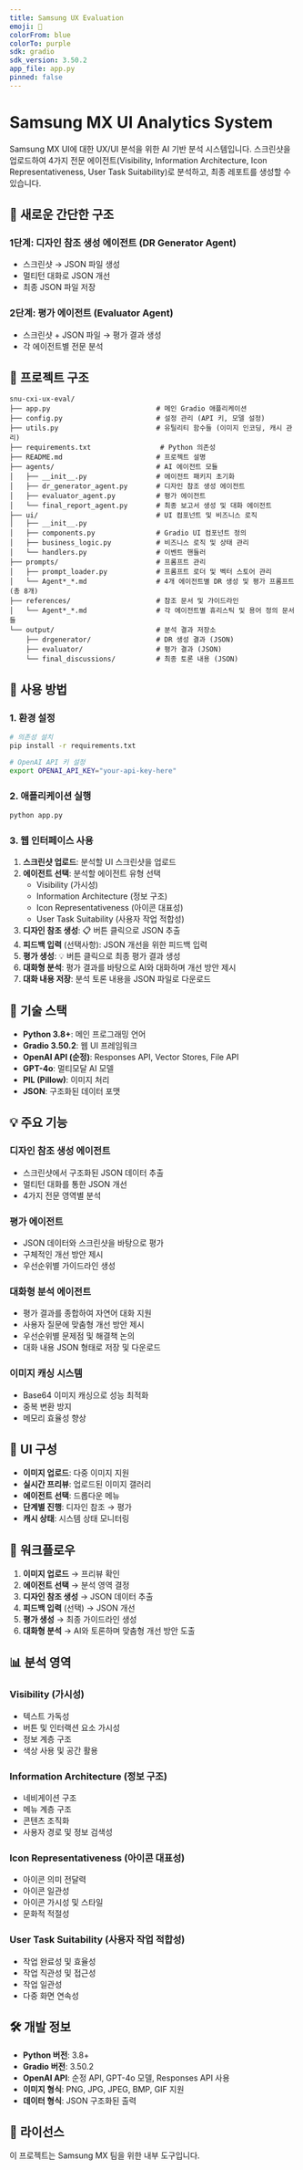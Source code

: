 ```yaml
---
title: Samsung UX Evaluation
emoji: 📱
colorFrom: blue
colorTo: purple
sdk: gradio
sdk_version: 3.50.2
app_file: app.py
pinned: false
---
```



# Samsung MX UI Analytics System

Samsung MX UI에 대한 UX/UI 분석을 위한 AI 기반 분석 시스템입니다. 스크린샷을 업로드하여 4가지 전문 에이전트(Visibility, Information Architecture, Icon Representativeness, User Task Suitability)로 분석하고, 최종 레포트를 생성할 수 있습니다.

## 🎯 **새로운 간단한 구조**

### **1단계: 디자인 참조 생성 에이전트 (DR Generator Agent)**
- 스크린샷 → JSON 파일 생성
- 멀티턴 대화로 JSON 개선
- 최종 JSON 파일 저장

### **2단계: 평가 에이전트 (Evaluator Agent)**
- 스크린샷 + JSON 파일 → 평가 결과 생성
- 각 에이전트별 전문 분석

## 📁 **프로젝트 구조**

```
snu-cxi-ux-eval/
├── app.py                          # 메인 Gradio 애플리케이션
├── config.py                       # 설정 관리 (API 키, 모델 설정)
├── utils.py                        # 유틸리티 함수들 (이미지 인코딩, 캐시 관리)
├── requirements.txt                 # Python 의존성
├── README.md                       # 프로젝트 설명
├── agents/                         # AI 에이전트 모듈
│   ├── __init__.py                 # 에이전트 패키지 초기화
│   ├── dr_generator_agent.py       # 디자인 참조 생성 에이전트
│   ├── evaluator_agent.py          # 평가 에이전트
│   └── final_report_agent.py       # 최종 보고서 생성 및 대화 에이전트
├── ui/                             # UI 컴포넌트 및 비즈니스 로직
│   ├── __init__.py
│   ├── components.py               # Gradio UI 컴포넌트 정의
│   ├── business_logic.py           # 비즈니스 로직 및 상태 관리
│   └── handlers.py                 # 이벤트 핸들러
├── prompts/                        # 프롬프트 관리
│   ├── prompt_loader.py            # 프롬프트 로더 및 벡터 스토어 관리
│   └── Agent*_*.md                 # 4개 에이전트별 DR 생성 및 평가 프롬프트 (총 8개)
├── references/                     # 참조 문서 및 가이드라인
│   └── Agent*_*.md                 # 각 에이전트별 휴리스틱 및 용어 정의 문서들
└── output/                         # 분석 결과 저장소
    ├── drgenerator/                # DR 생성 결과 (JSON)
    ├── evaluator/                  # 평가 결과 (JSON)
    └── final_discussions/          # 최종 토론 내용 (JSON)
```

## 🚀 **사용 방법**

### **1. 환경 설정**
```bash
# 의존성 설치
pip install -r requirements.txt

# OpenAI API 키 설정
export OPENAI_API_KEY="your-api-key-here"
```

### **2. 애플리케이션 실행**
```bash
python app.py
```

### **3. 웹 인터페이스 사용**
1. **스크린샷 업로드**: 분석할 UI 스크린샷을 업로드
2. **에이전트 선택**: 분석할 에이전트 유형 선택
   - Visibility (가시성)
   - Information Architecture (정보 구조)
   - Icon Representativeness (아이콘 대표성)
   - User Task Suitability (사용자 작업 적합성)
3. **디자인 참조 생성**: 📋 버튼 클릭으로 JSON 추출
4. **피드백 입력** (선택사항): JSON 개선을 위한 피드백 입력
5. **평가 생성**: 💡 버튼 클릭으로 최종 평가 결과 생성
6. **대화형 분석**: 평가 결과를 바탕으로 AI와 대화하며 개선 방안 제시
7. **대화 내용 저장**: 분석 토론 내용을 JSON 파일로 다운로드

## 🔧 **기술 스택**

- **Python 3.8+**: 메인 프로그래밍 언어
- **Gradio 3.50.2**: 웹 UI 프레임워크  
- **OpenAI API (순정)**: Responses API, Vector Stores, File API
- **GPT-4o**: 멀티모달 AI 모델
- **PIL (Pillow)**: 이미지 처리
- **JSON**: 구조화된 데이터 포맷

## 💡 **주요 기능**

### **디자인 참조 생성 에이전트**
- 스크린샷에서 구조화된 JSON 데이터 추출
- 멀티턴 대화를 통한 JSON 개선
- 4가지 전문 영역별 분석

### **평가 에이전트**
- JSON 데이터와 스크린샷을 바탕으로 평가
- 구체적인 개선 방안 제시
- 우선순위별 가이드라인 생성

### **대화형 분석 에이전트**
- 평가 결과를 종합하여 자연어 대화 지원
- 사용자 질문에 맞춤형 개선 방안 제시
- 우선순위별 문제점 및 해결책 논의
- 대화 내용 JSON 형태로 저장 및 다운로드

### **이미지 캐싱 시스템**
- Base64 이미지 캐싱으로 성능 최적화
- 중복 변환 방지
- 메모리 효율성 향상

## 🎨 **UI 구성**

- **이미지 업로드**: 다중 이미지 지원
- **실시간 프리뷰**: 업로드된 이미지 갤러리
- **에이전트 선택**: 드롭다운 메뉴
- **단계별 진행**: 디자인 참조 → 평가
- **캐시 상태**: 시스템 상태 모니터링

## 🔄 **워크플로우**

1. **이미지 업로드** → 프리뷰 확인
2. **에이전트 선택** → 분석 영역 결정
3. **디자인 참조 생성** → JSON 데이터 추출
4. **피드백 입력** (선택) → JSON 개선
5. **평가 생성** → 최종 가이드라인 생성
6. **대화형 분석** → AI와 토론하며 맞춤형 개선 방안 도출

## 📊 **분석 영역**

### **Visibility (가시성)**
- 텍스트 가독성
- 버튼 및 인터랙션 요소 가시성
- 정보 계층 구조
- 색상 사용 및 공간 활용

### **Information Architecture (정보 구조)**
- 네비게이션 구조
- 메뉴 계층 구조
- 콘텐츠 조직화
- 사용자 경로 및 정보 검색성

### **Icon Representativeness (아이콘 대표성)**
- 아이콘 의미 전달력
- 아이콘 일관성
- 아이콘 가시성 및 스타일
- 문화적 적절성

### **User Task Suitability (사용자 작업 적합성)**
- 작업 완료성 및 효율성
- 작업 직관성 및 접근성
- 작업 일관성
- 다중 화면 연속성

## 🛠️ **개발 정보**

- **Python 버전**: 3.8+
- **Gradio 버전**: 3.50.2
- **OpenAI API**: 순정 API, GPT-4o 모델, Responses API 사용
- **이미지 형식**: PNG, JPG, JPEG, BMP, GIF 지원
- **데이터 형식**: JSON 구조화된 출력

## 📝 **라이선스**

이 프로젝트는 Samsung MX 팀을 위한 내부 도구입니다. 